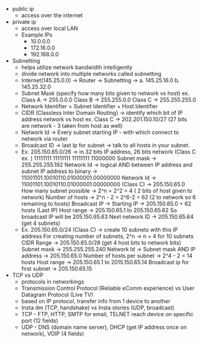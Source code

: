 - public ip 
    - access over the internet
- private ip
    - access over local LAN
    - Example IPs
        -  10.0.0.0
        - 172.16.0.0
        - 192.168.0.0
- Subnetting
    - helps utilize network bandwidth intelligently
    - divide network into multiple networks called subnetting
    - Internet(145.25.0.0) -> Router -> Subnetting -> a. 145.25.16.0  b. 145.25.32.0
    - Subnet Mask (specify how many bits given to network vs host)
    ex. Class A -> 255.0.0.0  Class B -> 255.255.0.0  Class C -> 255.255.255.0
    - Network Identifier + Subnet Identifier + Host Identifier
    - CIDR (Classless Inter Domain Routing) -> identify which bit of IP address network vs host 
    ex. Class C -> 202.201.150.10/27  (27 bits are network - 3 taken from host as well)
    - Network Id -> Every subnet starting IP - with which connect to network via router
    - Broadcast ID -> last Ip for subnet -> talk to all hosts in your subnet. 
    - Ex. 205.150.65.0/26  -> in 32 bits IP address, 26 bits network (Class C ex. )
      11111111  11111111  11111111  11000000
      Subnet mask -> 255.255.255.192
      Network Id -> logical AND between IP address and subnet 
      IP address to binary -> 11001101.10010110.01000001.00000000
      Network Id -> 11001101.10010110.01000001.00000000 (Class C) -> 205.150.65.0
      How many subnet possible -> 2^n = 2^2 = 4 ( 2 bits of host given to network) 
      Number of hosts -> 2^n - 2 = 2^6-2 = 62 (2 to network so 6 remaining to hosts)
      Broadcast IP -> Starting IP -> 205.150.65.0 + 62 hosts (Last IP)
      Host range  ->   205.150.65.1 to 205.150.65.62
      So broadcast IP will be 205.150.65.63
      Next network ID -> 205.150.65.64 (get 4 subnets)
    - Ex. 205.150.65.0/24 (Class C) -> create 10 subnets with this IP address
     For creating number of subnets, 2^n -> n = 4 for 10 subnets
     CIDR Range -> 205.150.65.0/28 (get 4 host bits to network bits)
     Subnet mask -> 255.255.255.240
     Network Id -> Subnet mask AND IP address -> 205.150.65.0
     Number of hosts per subnet -> 2^4 - 2 = 14 hosts
     Host range -> 205.150.65.1 to 2015.150.65.14
     Broadcast ip for first subnet -> 205.150.65.15 
- TCP vs UDP
    - protocols in networkings
    - Transmission Control Protocol (Reliable eComm experience) vs User Datagram Protocol (Live TV)
    - based on IP protocol, transfer info from 1 device to another
    - Insta dm (TCP, handshake) vs Insta stories (UDP, broadcast)
    - TCP - FTP, HTTP, SMTP for email, TELNET reach device on specific port (12 fields)
    - UDP - DNS (domain name server), DHCP (get IP address once on network), VOIP (4 fields)
    









